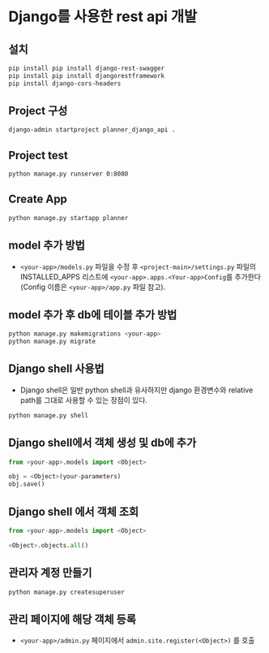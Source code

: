 # Django를 사용한 rest api 개발

## 설치
```bash
pip install pip install django-rest-swagger
pip install pip install djangorestframework
pip install django-cors-headers
```

## Project 구성
```bash
django-admin startproject planner_django_api .
```

## Project test
```bash
python manage.py runserver 0:8080
```

## Create App
```bash
python manage.py startapp planner
```

## model 추가 방법
* `<your-app>/models.py` 파일을 수정 후 `<project-main>/settings.py` 파일의 INSTALLED_APPS 리스트에 `<your-app>.apps.<Your-app>Config`를 추가한다(Config 이름은 `<your-app>/app.py` 파일 참고).
  
## model 추가 후 db에 테이블 추가 방법
```bash
python manage.py makemigrations <your-app>
python manage.py migrate
```

## Django shell 사용법
* Django shell은 일반 python shell과 유사하지만 django 환경변수와 relative path를 그대로 사용할 수 있는 장점이 있다.
```bash
python manage.py shell
```

## Django shell에서 객체 생성 및 db에 추가
```python
from <your-app>.models import <Object>

obj = <Object>(your-parameters)
obj.save()
```

## Django shell 에서 객체 조회
```python
from <your-app>.models import <Object>

<Object>.objects.all()
```

## 관리자 계정 만들기
```bash
python manage.py createsuperuser
```

## 관리 페이지에 해당 객체 등록
* `<your-app>/admin.py` 페이지에서 `admin.site.register(<Object>)` 를 호출